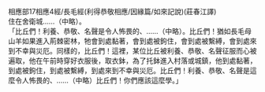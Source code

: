 相應部17相應4經/長毛經(利得恭敬相應/因緣篇/如來記說)(莊春江譯)  
住在舍衛城……（中略）。  
「比丘們！利養、恭敬、名聲是令人怖畏的、……（中略）。比丘們！猶如長毛母山羊如果進入荊棘密林，牠會到處黏著，會到處被鉤住，會到處被繫縛，會到處來到不幸與災厄。同樣的，比丘們！這裡，某位比丘被利養、恭敬、名聲征服而心被遍取，他在午前時穿好衣服後，取衣鉢，為了托鉢進入村落或城鎮，他到處黏著，到處被鉤住，到處被繫縛，到處來到不幸與災厄。比丘們！利養、恭敬、名聲是這麼令人怖畏的、……（中略）比丘們！你們應該這麼學。」  
  
  
